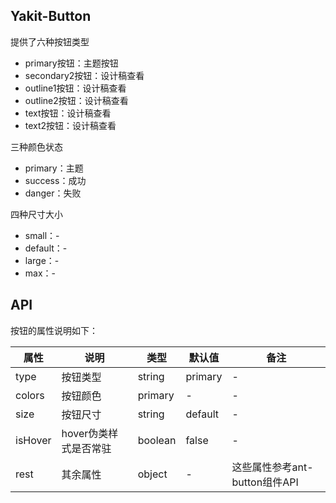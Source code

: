 ## Yakit-Button

提供了六种按钮类型

-   primary按钮：主题按钮
-   secondary2按钮：设计稿查看
-   outline1按钮：设计稿查看
-   outline2按钮：设计稿查看
-   text按钮：设计稿查看
-   text2按钮：设计稿查看

三种颜色状态

-   primary：主题
-   success：成功
-   danger：失败

四种尺寸大小

-   small：-
-   default：-
-   large：-
-   max：-

## API

按钮的属性说明如下：

| 属性    | 说明                  | 类型    | 默认值  | 备注                          |
| ------- | --------------------- | ------- | ------- | ----------------------------- |
| type    | 按钮类型              | string  | primary | -                             |
| colors  | 按钮颜色              | primary | -       | -                             |
| size    | 按钮尺寸              | string  | default | -                             |
| isHover | hover伪类样式是否常驻 | boolean | false   | -                             |
| rest    | 其余属性              | object  | -       | 这些属性参考ant-button组件API |
